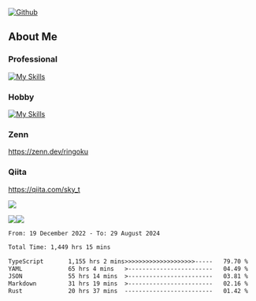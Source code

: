 [![Github](https://img.shields.io/github/followers/skyt-a?label=Follow&style=social)](https://github.com/skyt-a)

## About Me
### Professional
[![My Skills](https://skillicons.dev/icons?i=react,ts,js,nodejs,java,graphql,firebase,githubactions&theme=light)](https://skillicons.dev)
### Hobby
[![My Skills](https://skillicons.dev/icons?i=unity,rust,py&theme=light)](https://skillicons.dev)

### Zenn
https://zenn.dev/ringoku
### Qiita
https://qiita.com/sky_t


![](https://github-profile-summary-cards.vercel.app/api/cards/profile-details?username=skyt-a&theme=default)

![](https://github-profile-summary-cards.vercel.app/api/cards/repos-per-language?username=skyt-a&theme=default)![](https://github-profile-summary-cards.vercel.app/api/cards/stats?username=RinGoku&theme=default)

<!--START_SECTION:waka-->

```txt
From: 19 December 2022 - To: 29 August 2024

Total Time: 1,449 hrs 15 mins

TypeScript       1,155 hrs 2 mins>>>>>>>>>>>>>>>>>>>>-----   79.70 %
YAML             65 hrs 4 mins   >------------------------   04.49 %
JSON             55 hrs 14 mins  >------------------------   03.81 %
Markdown         31 hrs 19 mins  >------------------------   02.16 %
Rust             20 hrs 37 mins  -------------------------   01.42 %
```

<!--END_SECTION:waka-->

